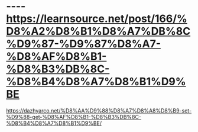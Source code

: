 # ----https://learnsource.net/post/166/%D8%A2%D8%B1%D8%A7%DB%8C%D9%87-%D9%87%D8%A7-%D8%AF%D8%B1-%D8%B3%DB%8C-%D8%B4%D8%A7%D8%B1%D9%BE
https://dazhyarco.net/%D8%AA%D9%88%D8%A7%D8%A8%D8%B9-set-%D9%88-get-%D8%AF%D8%B1-%D8%B3%DB%8C-%D8%B4%D8%A7%D8%B1%D9%BE/
